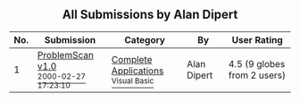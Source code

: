 ﻿<div align="center">

## All Submissions by Alan Dipert

</div>

No.  | Submission | Category | By   | User Rating
---- | ---------- | -------- | ---- | -----------
1 | [ProblemScan v1\.0<br /><sup>2000-02-27 17:23:10</sup>](https://github.com/Planet-Source-Code/alan-dipert-problemscan-v1-0__1-6312) | [Complete Applications<br /><sup>Visual Basic</sup>](../ByCategory/complete-applications__1-27.md) | Alan Dipert | 4.5 (9 globes from 2 users)
